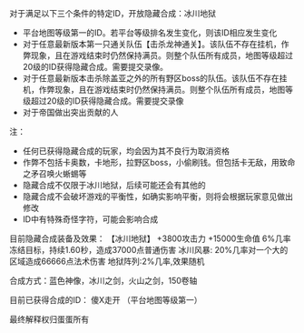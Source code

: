 对于满足以下三个条件的特定ID，开放隐藏合成：冰川地狱
* 平台地图等级第一的ID。若平台等级排名发生变化，则该ID相应发生变化
* 对于任意最新版本第一只通关队伍【击杀龙神通关】。该队伍不存在挂机，作弊现象，且在游戏结束时仍然保持满员。则整个队伍所有成员，地图等级超过20级的ID获得隐藏合成。需要提交录像。
* 对于任意最新版本击杀除盖亚之外的所有野区boss的队伍。该队伍不存在挂机，作弊现象，且在游戏结束时仍然保持满员。则整个队伍所有成员，地图等级超过20级的ID获得隐藏合成。需要提交录像
* 对于帝国做出突出贡献的人

注：
* 任何已获得隐藏合成的玩家，均会因为其不良行为取消资格
* 作弊不包括卡奥数，卡地形，拉野区boss，小偷刷钱。但包括卡无敌，用致命之矛召唤火蜥蜴等
* 隐藏合成不仅限于冰川地狱，后续可能还会有其他的
* 隐藏合成不会破坏游戏的平衡性，如确实影响平衡，则将会根据玩家意见做出修改
* ID中有特殊奇怪字符，可能会影响合成

目前隐藏合成装备及效果：
  【冰川地狱】
  +3800攻击力
  +15000生命值
  6%几率冻结目标，持续1.60秒，造成37000点普通伤害
  冰川风暴: 20%几率对一个大的区域造成66666点法术伤害
  地狱阵列:2%几率,效果随机

合成方式：蓝色神像，冰川之剑，火山之剑，150卷轴

目前已获得合成的ID：
傻X走开  （平台地图等级第一）

最终解释权归蛋蛋所有
